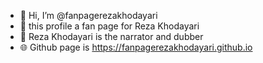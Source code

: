 - 👋 Hi, I’m @fanpagerezakhodayari
- 👀 this profile a fan page for Reza Khodayari
- 🌱 Reza Khodayari is the narrator and dubber
- 🌐 Github page is https://fanpagerezakhodayari.github.io

<!---
fanpagerezakhodayari/fanpagerezakhodayari.github.io is a ✨ fan page ✨ for Reza Khodayari in three languages Persian (Farsi), English, and Turkish.
--->
